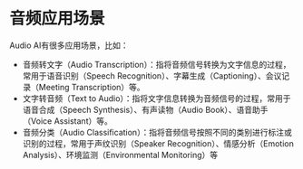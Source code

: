 # 音频应用场景

Audio AI有很多应用场景，比如：

- 音频转文字（Audio Transcription）：指将音频信号转换为文字信息的过程，常用于语音识别（Speech Recognition）、字幕生成（Captioning）、会议记录（Meeting Transcription）等。
- 文字转音频（Text to Audio）：指将文字信息转换为音频信号的过程，常用于语音合成（Speech Synthesis）、有声读物（Audio Book）、语音助手（Voice Assistant）等。
- 音频分类（Audio Classification）：指将音频信号按照不同的类别进行标注或识别的过程，常用于声纹识别（Speaker Recognition）、情感分析（Emotion Analysis）、环境监测（Environmental Monitoring）等